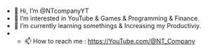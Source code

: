 - 👋 Hi, I’m @NTcompanyYT
- 👀 I’m interested in YouTube & Games & Programming & Finance.
- 🌱 I’m currently learning somethings & Increasing my Productiviy.
- - 📫 How to reach me : https://YouTube.com/@NT_Company

<!---
NTcompanyYT/NTcompanyYT is a ✨ special ✨ repository because its `README.md` (this file) appears on your GitHub profile.
You can click the Preview link to take a look at your changes.
--->
